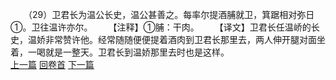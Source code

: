 　　（29）卫君长为温公长史，温公甚善之。每率尔提酒脯就卫，箕踞相对弥日①。卫往温许亦尔。
　　【注释】①脯：干肉。
　　【译文】卫君长任温峤的长史，温娇非常赞许他。经常随随便便提着酒肉到卫君长那里去，两人伸开腿对面坐着，一喝就是一整天。卫君长到温娇那里去时也是这样。
<br>[上一篇](23_28) [回卷首](23_00) [下一篇](23_30)
